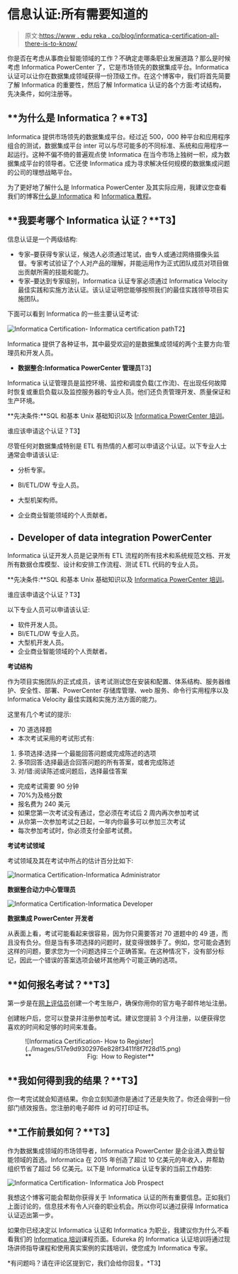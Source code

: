 # 信息认证:所有需要知道的

> 原文:[https://www . edu reka . co/blog/informatica-certification-all-there-is-to-know/](https://www.edureka.co/blog/informatica-certification-all-there-is-to-know/)

你是否在考虑从事商业智能领域的工作？不确定走哪条职业发展道路？那么是时候考虑 Informatica PowerCenter 了，它是市场领先的数据集成平台。Informatica 认证可以让你在数据集成领域获得一份顶级工作。在这个博客中，我们将首先简要了解 Informatica 的重要性，然后了解 Informatica 认证的各个方面:考试结构，先决条件，如何注册等。

## **为什么是 Informatica？**T3】

Informatica 提供市场领先的数据集成平台。经过近 500，000 种平台和应用程序组合的测试，数据集成平台 inter 可以与尽可能多的不同标准、系统和应用程序一起运行。这种不偏不倚的普遍观点使 Informatica 在当今市场上独树一帜，成为数据集成平台的领导者。它还使 Informatica 成为寻求解决任何规模的数据集成问题的公司的理想战略平台。

为了更好地了解什么是 Informatica PowerCenter 及其实际应用，我建议您查看我们的博客[什么是 Informatica](https://www.edureka.co/blog/what-is-informatica/) 和 [Informatica 教程](https://www.edureka.co/blog/informatica-tutorial)。

## **我要考哪个 Informatica 认证？**T3】

信息认证是一个两级结构:

*   专家–要获得专家认证，候选人必须通过笔试，由专人或通过网络摄像头监督。专家考试验证了个人对产品的理解，并能运用作为正式团队成员对项目做出贡献所需的技能和能力。
*   专家–要达到专家级别，Informatica 认证专家必须通过 Informatica Velocity 最佳实践和实施方法认证。该认证证明您能够按照我们的最佳实践领导项目实施团队。

下面可以看到 Informatica 的一些主要认证考试:

![Informatica Certification- Informatica certification path](../Images/8f82bb3458e14f6a78b49b00b233ba73.png)T2】

Informatica 提供了各种证书，其中最受欢迎的是数据集成领域的两个主要方向:管理员和开发人员。

*   **数据整合:Informatica PowerCenter 管理员**T3】

Informatica 认证管理员是监控环境、监控和调度负载(工作流)、在出现任何故障时恢复或重启负载以及监控服务器的专业人员。他们还负责管理开发、质量保证和生产环境。

**先决条件:**SQL 和基本 Unix 基础知识以及 [Informatica PowerCenter 培训](https://www.edureka.co/informatica)。

谁应该申请这个认证？T3】

尽管任何对数据集成特别是 ETL 有热情的人都可以申请这个认证。以下专业人士通常会申请该认证:

*   分析专家。
*   BI/ETL/DW 专业人员。
*   大型机架构师。
*   企业商业智能领域的个人贡献者。

*   ## **Developer of data integration PowerCenter**

Informatica 认证开发人员是记录所有 ETL 流程的所有技术和系统规范文档、开发所有数据仓库模型、设计和安排工作流程、测试 ETL 代码的专业人员。

**先决条件:**SQL 和基本 Unix 基础知识以及 [Informatica PowerCenter 培训](https://www.edureka.co/informatica)。

谁应该申请这个认证？T3】

以下专业人员可以申请该认证:

*   软件开发人员。
*   BI/ETL/DW 专业人员。
*   大型机开发人员。
*   企业商业智能领域的个人贡献者。

**考试结构**

作为项目实施团队的正式成员，该考试测试您在安装和配置、体系结构、服务器维护、安全性、部署、PowerCenter 存储库管理、web 服务、命令行实用程序以及 Informatica Velocity 最佳实践和实施方法方面的能力。

这里有几个考试的提示:

*   70 道选择题
*   本次考试采用的考试形式有:

1.  多项选择:选择一个最能回答问题或完成陈述的选项
2.  多项回答:选择最适合回答问题的所有答案，或者完成陈述
3.  对/错:阅读陈述或问题后，选择最佳答案

*   完成考试需要 90 分钟
*   70%为及格分数
*   报名费为 240 美元
*   如果您第一次考试没有通过，您必须在考试后 2 周内再次参加考试
*   从你第一次参加考试之日起，一年内你最多可以参加三次考试
*   每次参加考试时，你必须支付全部考试费。

**考试考试领域**

考试领域及其在考试中所占的估计百分比如下:

![Inormatica Certification-Informatica Administrator](../Images/05bc93f1be842b0ddfc12beb0670679f.png)

**数据整合动力中心管理员**

![Informatica Certification-Informatica Developer](../Images/7e0d14d71ab9442b1736d6e4d5e65b3e.png)

**数据集成 PowerCenter 开发者**

从表面上看，考试可能看起来很容易，因为你只需要答对 70 道题中的 49 道，而且没有负分。但是当有多项选择的问题时，就变得很棘手了。例如，您可能会遇到这样的问题，要求您为一个问题选择三个正确答案。在这种情况下，没有部分标记，因此一个错误的答案选项会破坏其他两个可能正确的选项。

## **如何报名考试？**T3】

第一步是在[网上评估员](https://www.webassessor.com/informatica.)创建一个考生账户，确保你用你的官方电子邮件地址注册。

创建帐户后，您可以登录并注册参加考试。建议您提前 3 个月注册，以便获得您喜欢的时间和足够的时间来准备。

<figure id="attachment_39033" aria-describedby="caption-attachment-39033" style="width: 528px" class="wp-caption aligncenter">![Informatica Certification- How to Register](../Images/517e9d9302976e828f3411f8f7f28d15.png)

<figcaption id="caption-attachment-39033" class="wp-caption-text">**                                Fig:  How to Register**</figcaption>

</figure>

## **我如何得到我的结果？**T3】

你一考完试就会知道结果。你会立刻知道你是通过了还是失败了。你还会得到一份部门绩效报告。您注册的电子邮件 id 的可打印证书。

## **工作前景如何？**T3】

作为数据集成领域的市场领导者，Informatica PowerCenter 是企业进入商业智能领域的首选。Informatica 在 2015 年创造了超过 10 亿美元的年收入，并帮助组织节省了超过 56 亿美元。以下是 Informatica 认证专家的当前工作趋势:

![Informatica Certification- Informatica Job Prospect](../Images/8c332865e014ae2d191533a11914a3c3.png)

我想这个博客可能会帮助你获得关于 Informatica 认证的所有重要信息。正如我们上面讨论的，信息技术有令人兴奋的职业机会。所以你可以通过获得 Informatica 认证迈出第一步。

如果你已经决定以 Informatica 认证和 Informatica 为职业，我建议你为什么不看看我们的 [Informatica 培训](https://www.edureka.co/informatica)课程页面。Edureka 的 Informatica 认证培训将通过现场讲师指导课程和使用真实案例的实践培训，使您成为 Informatica 专家。

*有问题吗？请在评论区提到它，我们会给你回复。*T3】